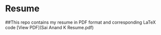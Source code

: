 ﻿# Resume 
##This repo contains my resume in PDF format and corresponding LaTeX code
[View PDF](Sai Anand K Resume.pdf)

